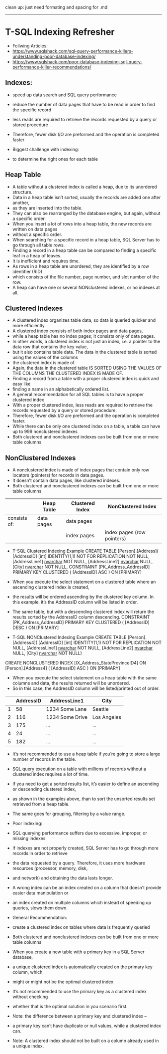 clean up:
just need formating and spacing for .md


- - - - - - - - - - - - - - - - - - - - - - - - - - - - - - - - - - - - - - - - - - - - - - 
# T-SQL Indexing Refresher
-  Follwing Articles: 
-  https://www.sqlshack.com/sql-query-performance-killers-understanding-poor-database-indexing/
-  https://www.sqlshack.com/poor-database-indexing-sql-query-performance-killer-recommendations/


##  Indexes: 
-  speed up data search and SQL query performance
-  reduce the number of data pages that have to be read in order to find the specific record
-  less reads are required to retrieve the records requested by a query or stored procedure 
-  Therefore, fewer disk I/O are preformed and the operation is completed faster

-  Biggest challenge with indexing: 
-  to determine the right ones for each table


##  Heap Table
-  A table without a clustered index is called a heap, due to its unordered structure. 
-  Data in a heap table isn’t sorted, usually the records are added one after another, 
-  as they are inserted into the table. 
-  They can also be rearranged by the database engine, but again, without a specific order. 
-  When you insert a lot of rows into a heap table, the new records are written on data pages 
-  without a specific order. 
-  When searching for a specific record in a heap table, SQL Server has to go through all table rows. 
-  Finding a record in a heap table can be compared to finding a specific leaf in a heap of leaves. 
-  It is inefficient and requires time.
-  As rows in a heap table are unordered, they are identified by a row identifier (RID) 
-  which consists of the file number, page number, and slot number of the row.
-  A heap can have one or several NONclustered indexes, or no indexes at all.


## Clustered Indexes
-  A clustered index organizes table data, so data is queried quicker and more efficiently. 
-  A clustered index consists of both index pages and data pages, 
-  while a heap table has no index pages; it consists only of data pages. 
-  In other words, a clustered index is not just an index, i.e. a pointer to the data row that contains the key value, 
-  but it also contains table data. The data in the clustered table is sorted using the values of the columns 
-  the clustered index is made of. 
-  Again, the data in the clustered table IS SORTED USING THE VALUES OF THE COLUMNS THE CLUSTERED INDEX IS MADE OF.
-  Finding a record from a table with a proper clustered index is quick and easy like 
-  finding a name in an alphabetically ordered list. 
-  A general recommendation for all SQL tables is to have a proper clustered index
-  With a proper clustered index, less reads are required to retrieve the records requested by a query or stored procedure. 
-  Therefore, fewer disk I/O are preformed and the operation is completed faster.
-  While there can be only one clustered index on a table, a table can have up to 999 nonclustered indexes
-  Both clustered and nonclustered indexes can be built from one or more table columns


## NonClustered Indexes
-  A nonclustered index is made of index pages that contain only row locators (pointers) for records in data pages. 
-  It doesn’t contain data pages, like clustered indexes.
-  Both clustered and nonclustered indexes can be built from one or more table columns

|              |   Heap Table    |   Clustered Index     |   NonClustered Index          |
|    ---       |   ---           |   ---                 |   ---                         |
| consists of: |   data pages    |   data pages          |                               |
|              |                 |  index pages          |   index pages (row pointers)  |


-  T-SQL Clustered Indexing Example
CREATE TABLE [Person].[Address](
    [AddressID] [int] IDENTITY(1,1) NOT FOR REPLICATION NOT NULL,
    [AddressLine1] [nvarchar](60) NOT NULL,
    [AddressLine2] [nvarchar](60) NULL,
    [City] [nvarchar](30) NOT NULL,
CONSTRAINT [PK_Address_AddressID] PRIMARY KEY CLUSTERED 
(
    [AddressID] ASC
) ON [PRIMARY]

-  When you execute the select statement on a clustered table where an ascending clustered index is created, 
-  the results will be ordered ascending by the clustered key column. In this example, it’s the AddressID column will be listed in order.
-  The same table, but with a descending clustered index will return the results sorted by the AddressID column descending.
CONSTRAINT [PK_Address_AddressID] PRIMARY KEY CLUSTERED 
(
	    [AddressID] DESC
) ON [PRIMARY]


-  T-SQL NONClustered Indexing Example
CREATE TABLE [Person].[Address4](
    [AddressID] [int] IDENTITY(1,1) NOT FOR REPLICATION NOT NULL,
    [AddressLine1] [nvarchar](60) NOT NULL,
    [AddressLine2] [nvarchar](60) NULL,
    [City] [nvarchar](30) NOT NULL)

CREATE NONCLUSTERED INDEX [IX_Address_StateProvinceID4] ON [Person].[Address4]
(
	[AddressID] ASC
) ON [PRIMARY]

-  When you execute the select statement on a heap table with the same columns and data, the results returned will be unordered.
-  So in this case, the AddressID column will be listed/printed out of order.

|      | AddressID   |  AddressLine1  | City   |                    
|  --- | ---  |  ---  | --- | 
|  1   | 58   |        1234 Some Lane   |   Seattle     |
|  2   | 116  |        1234 Some Drive  |   Los Angeles |
|  3   | 175  |        ...              |   ...         |
|  4   | 24   |        ...              |   ...         |
|  5   | 182  |        ...              |   ...         |


-  It’s not recommended to use a heap table if you’re going to store a large number of records in the table. 
-  SQL query execution on a table with millions of records without a clustered index requires a lot of time. 
-  If you need to get a sorted results list, it’s easier to define an ascending or descending clustered index, 
-  as shown in the examples above, than to sort the unsorted results set retrieved from a heap table. 
-  The same goes for grouping, filtering by a value range.


-  Poor Indexing:
-  SQL querying performance suffers due to excessive, improper, or missing indexes
-  If indexes are not properly created, SQL Server has to go through more records in order to retrieve 
-  the data requested by a query. Therefore, it uses more hardware resources (processor, memory, disk, 
-  and network) and obtaining the data lasts longer.
-  A wrong index can be an index created on a column that doesn’t provide easier data manipulation or 
-  an index created on multiple columns which instead of speeding up queries, slows them down.


-  General Recommendation: 
-  create a clustered index on tables where data is frequently queried
-  Both clustered and nonclustered indexes can be built from one or more table columns
-  When you create a new table with a primary key in a SQL Server database, 
-  a unique clustered index is automatically created on the primary key column, which 
-  might or might not be the optimal clustered index
-  It’s not recommended to use the primary key as a clustered index without checking 
-  whether that is the optimal solution in you scenario first.
-  Note: the difference between a primary key and clustered index – 
-  a primary key can’t have duplicate or null values, while a clustered index can.
-  Note: A clustered index should not be built on a column already used in a unique index.

